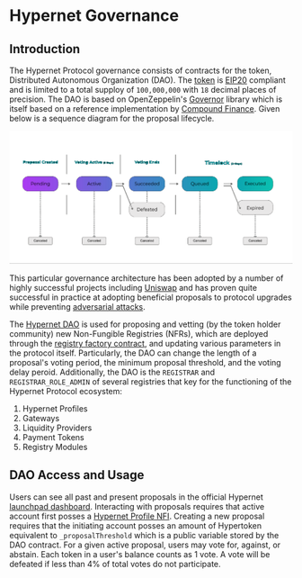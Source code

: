 # Hypernet Governance

## Introduction

The Hypernet Protocol governance consists of contracts for the  token, Distributed Autonomous Organization (DAO). 
The [token](/packages/contracts/contracts/governance/Hypertoken.sol) is [EIP20](https://eips.ethereum.org/EIPS/eip-20) compliant and 
is limited to a total supploy of `100,000,000` with `18` decimal places of precision. The DAO is based on OpenZeppelin's 
[Governor](https://docs.openzeppelin.com/contracts/4.x/governance) library which is itself based on a reference implementation by 
[Compound Finance](https://compound.finance/docs/governance). Given below is a sequence diagram for the proposal lifecycle. 

![alt text](/documentation/images/Governance-sequence-diagram.png)

This particular governance architecture has been adopted by a number of highly successful projects including
[Uniswap](https://docs.uniswap.org/protocol/V2/concepts/governance/governance-reference) and has proven quite
successful in practice at adopting beneficial proposals to protocol upgrades while preventing
[adversarial attacks](https://docs.uniswap.org/protocol/V2/concepts/governance/adversarial-circumstances).

The [Hypernet DAO](/packages/contracts/contracts/governance/HypernetGovernor.sol) is used for proposing and vetting 
(by the token holder community) new Non-Fungible Registries (NFRs), which are deployed through the 
[registry factory contract](/packages/contracts/contracts/identity/UpgradeableRegistryFactory.sol), and 
updating various parameters in the protocol itself. Particularly, the DAO can change the length of a proposal's voting 
period, the minimum proposal threshold, and the voting delay peroid. Additionally, the DAO is the `REGISTRAR` and `REGISTRAR_ROLE_ADMIN`
of several registries that key for the functioning of the Hypernet Protocol ecosystem: 

1. Hypernet Profiles
2. Gateways
3. Liquidity Providers
4. Payment Tokens
5. Registry Modules

## DAO Access and Usage

Users can see all past and present proposals in the official Hypernet [launchpad dashboard](https://rinkeby.launchpad.hypernet.foundation/proposals). 
Interacting with proposals requires that active account first posses a [Hypernet Profile NFI](/packages/contracts/contracts/identity/README.md#hypernet-profiles). 
Creating a new proposal requires that the initiating account posses an amount of Hypertoken equivalent to `_proposalThreshold` which is a public variable stored 
by the DAO contract. For a given active proposal, users may vote for, against, or abstain. Each token in a user's balance counts as 1 vote. A vote will be 
defeated if less than 4% of total votes do not participate. 